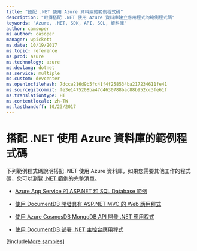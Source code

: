 ```yaml
---
title: "搭配 .NET 使用 Azure 資料庫的範例程式碼"
description: "取得搭配 .NET 使用 Azure 資料庫建立應用程式的範例程式碼"
keywords: "Azure, .NET, SDK, API, SQL, 資料庫"
author: camsoper
ms.author: casoper
manager: wpickett
ms.date: 10/19/2017
ms.topic: reference
ms.prod: azure
ms.technology: azure
ms.devlang: dotnet
ms.service: multiple
ms.custom: devcenter
ms.openlocfilehash: 7dcca216d9b5fc41f4f258534ba217234611fe41
ms.sourcegitcommit: fe3e1475208ba47d4630788bac88b952cc3fe61f
ms.translationtype: HT
ms.contentlocale: zh-TW
ms.lasthandoff: 10/23/2017
---
```

# <a name="sample-code-for-using-azure-databases-with-net"></a>搭配 .NET 使用 Azure 資料庫的範例程式碼

下列範例程式碼說明搭配 .NET 使用 Azure 資料庫，如果您需要其他工作的程式碼，您可以瀏覽 [.NET 範例](https://azure.microsoft.com/resources/samples/?term=dotnet)的完整清單。

- [Azure App Service 的 ASP.NET 和 SQL Database 範例](https://azure.microsoft.com/resources/samples/dotnet-sqldb-tutorial/)

- [使用 DocumentDB 開發具有 ASP.NET MVC 的 Web 應用程式](https://azure.microsoft.com/resources/samples/documentdb-dotnet-todo-app/)

- [使用 Azure CosmosDB MongoDB API 開發 .NET 應用程式](https://azure.microsoft.com/resources/samples/azure-cosmos-db-mongodb-dotnet-getting-started/)

- [使用 DocumentDB 部署 .NET 主控台應用程式](https://azure.microsoft.com/resources/samples/documentdb-dotnet-getting-started/)

[!include[More samples](includes/more-samples.md)]
